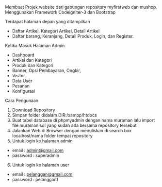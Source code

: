 Membuat Projek website dari gabungan repository myfirstweb dan mushop. Menggunakan Framework Codeigniter-3 dan Bootstrap

Terdapat halaman depan yang ditampilkan  
- Daftar Artikel, Kategori Artikel, Detail Artikel 
- Daftar barang, Keranjang, Detail Produk, Login, dan Register. 

Ketika Masuk Halaman Admin 
- Dashboard
- Artikel dan Kategori
- Produk dan Kategori
- Banner, Opsi Pembayaran, Ongkir,
- Visitor
- Data User
- Pesanan
- Konfigurasi

Cara Pengunaan

1. Download Repository
2. Simpan folder didalam DIR:/xampp/htdocs
3. Buat tabel database di phpmyadmin dengan nama muraman lalu import file muraman.sql yang sudah ada bersama repository tersebut
4. Jalankan Web di Browser dengan menuliskan di search box localhost/nama folder tempat repository
5. Untuk login ke halaman admin 
- email : admin@gmail.com 
- password : superadmin
6. Untuk login ke halaman user
- email : pelanggan@gmail.com 
- password : pelanggan1
